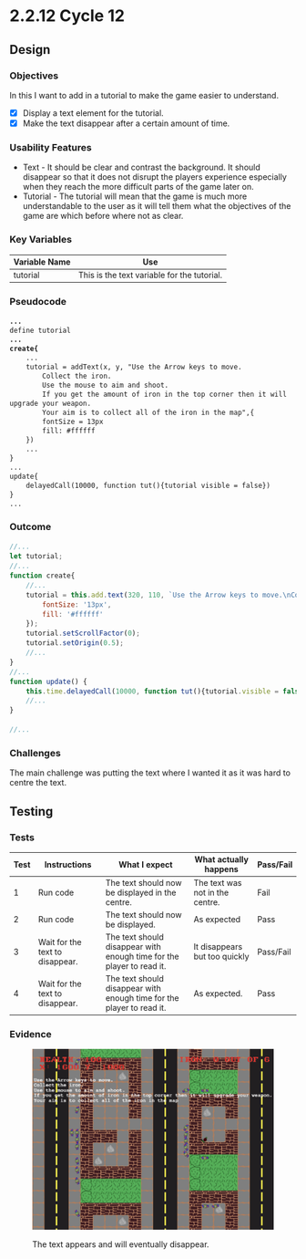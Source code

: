 # 2.2.12 Cycle 12

## Design

### Objectives

In this I want to add in a tutorial to make the game easier to understand.

* [x] Display a text element for the tutorial.
* [x] Make the text disappear after a certain amount of time.

### Usability Features

* Text - It should be clear and contrast the background. It should disappear so that it does not disrupt the players experience especially when they reach the more difficult parts of the game later on.
* Tutorial - The tutorial will mean that the game is much more understandable to the user as it will tell them what the objectives of the game are which before where not as clear.

### Key Variables

| Variable Name | Use                                         |
| ------------- | ------------------------------------------- |
| tutorial      | This is the text variable for the tutorial. |

### Pseudocode

<pre><code><strong>...
</strong>define tutorial
<strong>...
</strong><strong>create{
</strong>    ...
    tutorial = addText(x, y, "Use the Arrow keys to move.
        Collect the iron.
        Use the mouse to aim and shoot.
        If you get the amount of iron in the top corner then it will upgrade your weapon.
        Your aim is to collect all of the iron in the map",{
        fontSize = 13px
        fill: #ffffff
    })
    ...
}
...
update{
    delayedCall(10000, function tut(){tutorial visible = false})
}
...</code></pre>

### Outcome

```javascript
//...
let tutorial;
//...
function create{
    //...
    tutorial = this.add.text(320, 110, `Use the Arrow keys to move.\nCollect the iron.\nUse the mouse to aim and shoot.\nIf you get the amount of iron in the top corner then it will upgrade your weapon.\nYour aim is to collect all of the iron in the map`, {
        fontSize: '13px',
        fill: '#ffffff'
    });
    tutorial.setScrollFactor(0);
    tutorial.setOrigin(0.5);
    //...
}
//...
function update() {
    this.time.delayedCall(10000, function tut(){tutorial.visible = false});
    //...
}

//...
```

### Challenges

The main challenge was putting the text where I wanted it as it was hard to centre the text.

## Testing

### Tests

| Test | Instructions                    | What I expect                                                         | What actually happens           | Pass/Fail |
| ---- | ------------------------------- | --------------------------------------------------------------------- | ------------------------------- | --------- |
| 1    | Run code                        | The text should now be displayed in the centre.                       | The text was not in the centre. | Fail      |
| 2    | Run code                        | The text should now be displayed.                                     | As expected                     | Pass      |
| 3    | Wait for the text to disappear. | The text should disappear with enough time for the player to read it. | It disappears but too quickly   | Pass/Fail |
| 4    | Wait for the text to disappear. | The text should disappear with enough time for the player to read it. | As expected.                    | Pass      |

### Evidence

<figure><img src="../.gitbook/assets/image (1).png" alt=""><figcaption><p>The text appears and will eventually disappear.</p></figcaption></figure>
